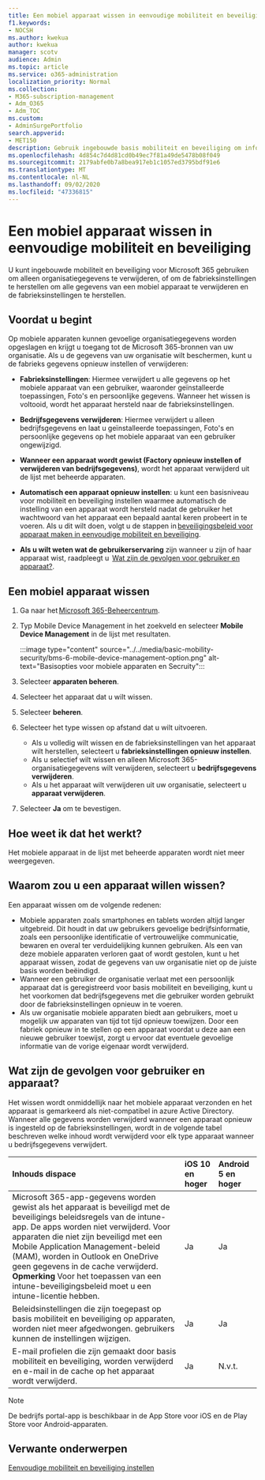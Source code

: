 ```yaml
---
title: Een mobiel apparaat wissen in eenvoudige mobiliteit en beveiliging
f1.keywords:
- NOCSH
ms.author: kwekua
author: kwekua
manager: scotv
audience: Admin
ms.topic: article
ms.service: o365-administration
localization_priority: Normal
ms.collection:
- M365-subscription-management
- Adm_O365
- Adm_TOC
ms.custom:
- AdminSurgePortfolio
search.appverid:
- MET150
description: Gebruik ingebouwde basis mobiliteit en beveiliging om informatie van ingeschreven apparaten te verwijderen.
ms.openlocfilehash: 4d854c7d4d81cd0b49ec7f81a49de5478b08f049
ms.sourcegitcommit: 2179abfe0b7a8bea917eb1c1057ed3795bdf91e6
ms.translationtype: MT
ms.contentlocale: nl-NL
ms.lasthandoff: 09/02/2020
ms.locfileid: "47336815"
---
```

# <a name="wipe-a-mobile-device-in-basic-mobility-and-security"></a>Een mobiel apparaat wissen in eenvoudige mobiliteit en beveiliging

U kunt ingebouwde mobiliteit en beveiliging voor Microsoft 365 gebruiken om alleen organisatiegegevens te verwijderen, of om de fabrieksinstellingen te herstellen om alle gegevens van een mobiel apparaat te verwijderen en de fabrieksinstellingen te herstellen.

## <a name="before-you-begin"></a>Voordat u begint

Op mobiele apparaten kunnen gevoelige organisatiegegevens worden opgeslagen en krijgt u toegang tot de Microsoft 365-bronnen van uw organisatie. Als u de gegevens van uw organisatie wilt beschermen, kunt u de fabrieks gegevens opnieuw instellen of verwijderen:
    
- **Fabrieksinstellingen**: Hiermee verwijdert u alle gegevens op het mobiele apparaat van een gebruiker, waaronder geïnstalleerde toepassingen, Foto's en persoonlijke gegevens. Wanneer het wissen is voltooid, wordt het apparaat hersteld naar de fabrieksinstellingen.
    
- **Bedrijfsgegevens verwijderen**: Hiermee verwijdert u alleen bedrijfsgegevens en laat u geïnstalleerde toepassingen, Foto's en persoonlijke gegevens op het mobiele apparaat van een gebruiker ongewijzigd.   

- **Wanneer een apparaat wordt gewist (Factory opnieuw instellen of verwijderen van bedrijfsgegevens)**, wordt het apparaat verwijderd uit de lijst met beheerde apparaten.
    
- **Automatisch een apparaat opnieuw instellen**: u kunt een basisniveau voor mobiliteit en beveiliging instellen waarmee automatisch de instelling van een apparaat wordt hersteld nadat de gebruiker het wachtwoord van het apparaat een bepaald aantal keren probeert in te voeren. Als u dit wilt doen, volgt u de stappen in [beveiligingsbeleid voor apparaat maken in eenvoudige mobiliteit en beveiliging](create-device-security-policies-in-basic-mmobility-and-security.md).
    
- **Als u wilt weten wat de gebruikerservaring** zijn wanneer u zijn of haar apparaat wist, raadpleegt u  [Wat zijn de gevolgen voor gebruiker en apparaat?](#whats-the-user-and-device-impact).   

## <a name="wipe-a-mobile-device"></a>Een mobiel apparaat wissen

1. Ga naar het [Microsoft 365-Beheercentrum](https://support.microsoft.com/office/758befc4-0888-4009-9f14-0d147402fd23).
    
2. Typ Mobile Device Management in het zoekveld en selecteer **Mobile Device Management** in de lijst met resultaten. 

    :::image type="content" source="../../media/basic-mobility-security/bms-6-mobile-device-management-option.png" alt-text="Basisopties voor mobiele apparaten en Secruity":::

3. Selecteer **apparaten beheren**.

4. Selecteer het apparaat dat u wilt wissen.

5. Selecteer **beheren**.

6. Selecteer het type wissen op afstand dat u wilt uitvoeren.

    - Als u volledig wilt wissen en de fabrieksinstellingen van het apparaat wilt herstellen, selecteert u **fabrieksinstellingen opnieuw instellen**.
    - Als u selectief wilt wissen en alleen Microsoft 365-organisatiegegevens wilt verwijderen, selecteert u **bedrijfsgegevens verwijderen**.
    - Als u het apparaat wilt verwijderen uit uw organisatie, selecteert u **apparaat verwijderen**.

7. Selecteer **Ja** om te bevestigen.

## <a name="how-do-i-know-it-worked"></a>Hoe weet ik dat het werkt?

Het mobiele apparaat in de lijst met beheerde apparaten wordt niet meer weergegeven.

## <a name="why-would-you-want-to-wipe-a-device"></a>Waarom zou u een apparaat willen wissen?

Een apparaat wissen om de volgende redenen:

- Mobiele apparaten zoals smartphones en tablets worden altijd langer uitgebreid. Dit houdt in dat uw gebruikers gevoelige bedrijfsinformatie, zoals een persoonlijke identificatie of vertrouwelijke communicatie, bewaren en overal ter verduidelijking kunnen gebruiken. Als een van deze mobiele apparaten verloren gaat of wordt gestolen, kunt u het apparaat wissen, zodat de gegevens van uw organisatie niet op de juiste basis worden beëindigd.
- Wanneer een gebruiker de organisatie verlaat met een persoonlijk apparaat dat is geregistreerd voor basis mobiliteit en beveiliging, kunt u het voorkomen dat bedrijfsgegevens met die gebruiker worden gebruikt door de fabrieksinstellingen opnieuw in te voeren.
- Als uw organisatie mobiele apparaten biedt aan gebruikers, moet u mogelijk uw apparaten van tijd tot tijd opnieuw toewijzen. Door een fabriek opnieuw in te stellen op een apparaat voordat u deze aan een nieuwe gebruiker toewijst, zorgt u ervoor dat eventuele gevoelige informatie van de vorige eigenaar wordt verwijderd.

## <a name="whats-the-user-and-device-impact"></a>Wat zijn de gevolgen voor gebruiker en apparaat?

Het wissen wordt onmiddellijk naar het mobiele apparaat verzonden en het apparaat is gemarkeerd als niet-compatibel in azure Active Directory. Wanneer alle gegevens worden verwijderd wanneer een apparaat opnieuw is ingesteld op de fabrieksinstellingen, wordt in de volgende tabel beschreven welke inhoud wordt verwijderd voor elk type apparaat wanneer u bedrijfsgegevens verwijdert.

|**Inhouds dispace**|**iOS 10 en hoger**|**Android 5 en hoger**|
|:-----|:-----|:-----|
|Microsoft 365-app-gegevens worden gewist als het apparaat is beveiligd met de beveiligings beleidsregels van de intune-app. De apps worden niet verwijderd. Voor apparaten die niet zijn beveiligd met een Mobile Application Management-beleid (MAM), worden in Outlook en OneDrive geen gegevens in de cache verwijderd.<br/>**Opmerking** Voor het toepassen van een intune-beveiligingsbeleid moet u een intune-licentie hebben.|Ja|Ja|
|Beleidsinstellingen die zijn toegepast op basis mobiliteit en beveiliging op apparaten, worden niet meer afgedwongen. gebruikers kunnen de instellingen wijzigen.|Ja|Ja|
|E-mail profielen die zijn gemaakt door basis mobiliteit en beveiliging, worden verwijderd en e-mail in de cache op het apparaat wordt verwijderd.|Ja|N.v.t.|
>[!NOTE] 
>De bedrijfs portal-app is beschikbaar in de App Store voor iOS en de Play Store voor Android-apparaten.

## <a name="related-topics"></a>Verwante onderwerpen

[Eenvoudige mobiliteit en beveiliging instellen](set-up-basic-mobility-and-security.md)